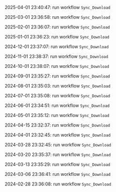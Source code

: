 2025-04-01 23:40:47: run workflow `Sync_Download` 

2025-03-01 23:36:58: run workflow `Sync_Download` 

2025-02-01 23:36:07: run workflow `Sync_Download` 

2025-01-01 23:36:23: run workflow `Sync_Download` 

2024-12-01 23:37:07: run workflow `Sync_Download` 

2024-11-01 23:38:37: run workflow `Sync_Download` 

2024-10-01 23:38:07: run workflow `Sync_Download` 

2024-09-01 23:35:27: run workflow `Sync_Download` 

2024-08-01 23:35:03: run workflow `Sync_Download` 

2024-07-01 23:35:08: run workflow `Sync_Download` 

2024-06-01 23:34:51: run workflow `Sync_Download` 

2024-05-01 23:35:12: run workflow `Sync_Download` 

2024-04-15 23:32:37: run workflow `Sync_Download` 

2024-04-01 23:32:45: run workflow `Sync_Download` 

2024-03-28 23:32:45: run workflow `Sync_Download` 

2024-03-20 23:35:37: run workflow `Sync_Download` 

2024-03-13 23:35:29: run workflow `Sync_Download` 

2024-03-06 23:36:41: run workflow `Sync_Download` 

2024-02-28 23:36:08: run workflow `Sync_Download` 


